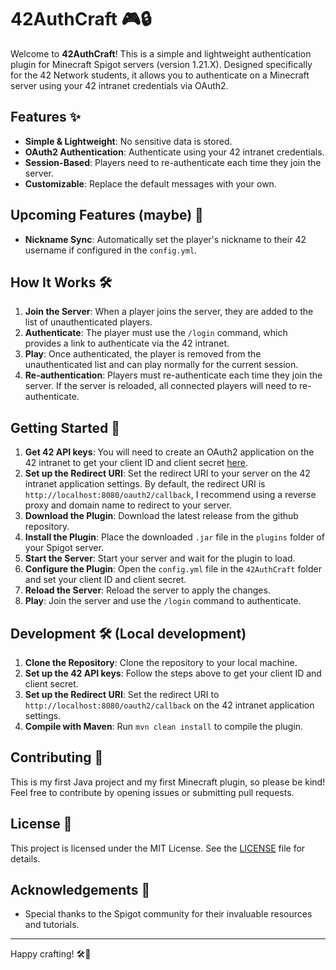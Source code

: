 # 42AuthCraft 🎮🔒

Welcome to **42AuthCraft**! This is a simple and lightweight authentication plugin for Minecraft Spigot servers (version 1.21.X). Designed specifically for the 42 Network students, it allows you to authenticate on a Minecraft server using your 42 intranet credentials via OAuth2.

## Features ✨

- **Simple & Lightweight**: No sensitive data is stored.
- **OAuth2 Authentication**: Authenticate using your 42 intranet credentials.
- **Session-Based**: Players need to re-authenticate each time they join the server.
- **Customizable**: Replace the default messages with your own.

## Upcoming Features (maybe) 🚀
- **Nickname Sync**: Automatically set the player's nickname to their 42 username if configured in the `config.yml`.

## How It Works 🛠️

1. **Join the Server**: When a player joins the server, they are added to the list of unauthenticated players.
2. **Authenticate**: The player must use the `/login` command, which provides a link to authenticate via the 42 intranet.
3. **Play**: Once authenticated, the player is removed from the unauthenticated list and can play normally for the current session.
4. **Re-authentication**: Players must re-authenticate each time they join the server. If the server is reloaded, all connected players will need to re-authenticate.

## Getting Started 🚀

1. **Get 42 API keys**: You will need to create an OAuth2 application on the 42 intranet to get your client ID and client secret [here](https://profile.intra.42.fr/oauth/applications/new).
2. **Set up the Redirect URI**: Set the redirect URI to your server on the 42 intranet application settings. By default, the redirect URI is `http://localhost:8080/oauth2/callback`, I recommend using a reverse proxy and domain name to redirect to your server.
2. **Download the Plugin**: Download the latest release from the github repository.
3. **Install the Plugin**: Place the downloaded `.jar` file in the `plugins` folder of your Spigot server.
4. **Start the Server**: Start your server and wait for the plugin to load.
5. **Configure the Plugin**: Open the `config.yml` file in the `42AuthCraft` folder and set your client ID and client secret.
6. **Reload the Server**: Reload the server to apply the changes.
7. **Play**: Join the server and use the `/login` command to authenticate.

## Development 🛠️ (Local development)
1. **Clone the Repository**: Clone the repository to your local machine.
2. **Set up the 42 API keys**: Follow the steps above to get your client ID and client secret.
3. **Set up the Redirect URI**: Set the redirect URI to `http://localhost:8080/oauth2/callback` on the 42 intranet application settings.
4. **Compile with Maven**: Run `mvn clean install` to compile the plugin.

## Contributing 🤝

This is my first Java project and my first Minecraft plugin, so please be kind! Feel free to contribute by opening issues or submitting pull requests.

## License 📜

This project is licensed under the MIT License. See the [LICENSE](LICENSE) file for details.

## Acknowledgements 🙏

- Special thanks to the Spigot community for their invaluable resources and tutorials.

---

Happy crafting! 🛠️🎉